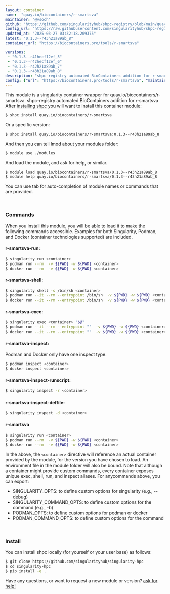 ```yaml
---
layout: container
name:  "quay.io/biocontainers/r-smartsva"
maintainer: "@vsoch"
github: "https://github.com/singularityhub/shpc-registry/blob/main/quay.io/biocontainers/r-smartsva/container.yaml"
config_url: "https://raw.githubusercontent.com/singularityhub/shpc-registry/main/quay.io/biocontainers/r-smartsva/container.yaml"
updated_at: "2025-03-27 03:32:18.209375"
latest: "0.1.3--r43h21a89ab_8"
container_url: "https://biocontainers.pro/tools/r-smartsva"

versions:
 - "0.1.3--r41hecf12ef_5"
 - "0.1.3--r42hecf12ef_6"
 - "0.1.3--r42h21a89ab_7"
 - "0.1.3--r43h21a89ab_8"
description: "shpc-registry automated BioContainers addition for r-smartsva"
config: {"url": "https://biocontainers.pro/tools/r-smartsva", "maintainer": "@vsoch", "description": "shpc-registry automated BioContainers addition for r-smartsva", "latest": {"0.1.3--r43h21a89ab_8": "sha256:304d33b62238964f0b3a1d5959b740ab0bfb5c7f59859b1e18eecec42d898c07"}, "tags": {"0.1.3--r41hecf12ef_5": "sha256:59cb4b6796563f3cd2b4762d1dc85d1e347f2ab4fc27414388c28b36db9bac7a", "0.1.3--r42hecf12ef_6": "sha256:250d91d1b48d556aa05b5b4ba317df18442958b2f32bb86d54fbb94779ada590", "0.1.3--r42h21a89ab_7": "sha256:b98e4d9ec1aca212bea61a9e11cef4628f384d0e1ca32e1d287e33688409c287", "0.1.3--r43h21a89ab_8": "sha256:304d33b62238964f0b3a1d5959b740ab0bfb5c7f59859b1e18eecec42d898c07"}, "docker": "quay.io/biocontainers/r-smartsva"}
---
```


This module is a singularity container wrapper for quay.io/biocontainers/r-smartsva.
shpc-registry automated BioContainers addition for r-smartsva
After [installing shpc](#install) you will want to install this container module:


```bash
$ shpc install quay.io/biocontainers/r-smartsva
```

Or a specific version:

```bash
$ shpc install quay.io/biocontainers/r-smartsva:0.1.3--r43h21a89ab_8
```

And then you can tell lmod about your modules folder:

```bash
$ module use ./modules
```

And load the module, and ask for help, or similar.

```bash
$ module load quay.io/biocontainers/r-smartsva/0.1.3--r43h21a89ab_8
$ module help quay.io/biocontainers/r-smartsva/0.1.3--r43h21a89ab_8
```

You can use tab for auto-completion of module names or commands that are provided.

<br>

### Commands

When you install this module, you will be able to load it to make the following commands accessible.
Examples for both Singularity, Podman, and Docker (container technologies supported) are included.

#### r-smartsva-run:

```bash
$ singularity run <container>
$ podman run --rm  -v ${PWD} -w ${PWD} <container>
$ docker run --rm  -v ${PWD} -w ${PWD} <container>
```

#### r-smartsva-shell:

```bash
$ singularity shell -s /bin/sh <container>
$ podman run --it --rm --entrypoint /bin/sh  -v ${PWD} -w ${PWD} <container>
$ docker run --it --rm --entrypoint /bin/sh  -v ${PWD} -w ${PWD} <container>
```

#### r-smartsva-exec:

```bash
$ singularity exec <container> "$@"
$ podman run --it --rm --entrypoint ""  -v ${PWD} -w ${PWD} <container> "$@"
$ docker run --it --rm --entrypoint ""  -v ${PWD} -w ${PWD} <container> "$@"
```

#### r-smartsva-inspect:

Podman and Docker only have one inspect type.

```bash
$ podman inspect <container>
$ docker inspect <container>
```

#### r-smartsva-inspect-runscript:

```bash
$ singularity inspect -r <container>
```

#### r-smartsva-inspect-deffile:

```bash
$ singularity inspect -d <container>
```



#### r-smartsva

```bash
$ singularity run <container>
$ podman run --rm  -v ${PWD} -w ${PWD} <container>
$ docker run --rm  -v ${PWD} -w ${PWD} <container>
```


In the above, the `<container>` directive will reference an actual container provided
by the module, for the version you have chosen to load. An environment file in the
module folder will also be bound. Note that although a container
might provide custom commands, every container exposes unique exec, shell, run, and
inspect aliases. For anycommands above, you can export:

 - SINGULARITY_OPTS: to define custom options for singularity (e.g., --debug)
 - SINGULARITY_COMMAND_OPTS: to define custom options for the command (e.g., -b)
 - PODMAN_OPTS: to define custom options for podman or docker
 - PODMAN_COMMAND_OPTS: to define custom options for the command

<br>

### Install

You can install shpc locally (for yourself or your user base) as follows:

```bash
$ git clone https://github.com/singularityhub/singularity-hpc
$ cd singularity-hpc
$ pip install -e .
```

Have any questions, or want to request a new module or version? [ask for help!](https://github.com/singularityhub/singularity-hpc/issues)